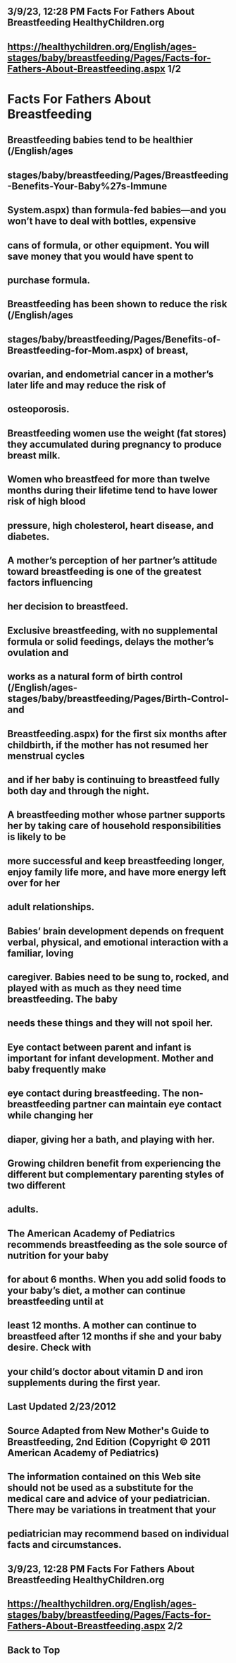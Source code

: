## 3/9/23, 12:28 PM Facts For Fathers About Breastfeeding HealthyChildren.org 

## https://healthychildren.org/English/ages-stages/baby/breastfeeding/Pages/Facts-for-Fathers-About-Breastfeeding.aspx 1/2 

# Facts For Fathers About Breastfeeding 

## Breastfeeding babies tend to be healthier (/English/ages

## stages/baby/breastfeeding/Pages/Breastfeeding-Benefits-Your-Baby%27s-Immune

## System.aspx) than formula-fed babies—and you won’t have to deal with bottles, expensive 

## cans of formula, or other equipment. You will save money that you would have spent to 

## purchase formula. 

## Breastfeeding has been shown to reduce the risk (/English/ages

## stages/baby/breastfeeding/Pages/Benefits-of-Breastfeeding-for-Mom.aspx) of breast, 

## ovarian, and endometrial cancer in a mother’s later life and may reduce the risk of 

## osteoporosis. 

## Breastfeeding women use the weight (fat stores) they accumulated during pregnancy to produce breast milk. 

## Women who breastfeed for more than twelve months during their lifetime tend to have lower risk of high blood 

## pressure, high cholesterol, heart disease, and diabetes. 

## A mother’s perception of her partner’s attitude toward breastfeeding is one of the greatest factors influencing 

## her decision to breastfeed. 

## Exclusive breastfeeding, with no supplemental formula or solid feedings, delays the mother’s ovulation and 

## works as a natural form of birth control (/English/ages-stages/baby/breastfeeding/Pages/Birth-Control-and

## Breastfeeding.aspx) for the first six months after childbirth, if the mother has not resumed her menstrual cycles 

## and if her baby is continuing to breastfeed fully both day and through the night. 

## A breastfeeding mother whose partner supports her by taking care of household responsibilities is likely to be 

## more successful and keep breastfeeding longer, enjoy family life more, and have more energy left over for her 

## adult relationships. 

## Babies’ brain development depends on frequent verbal, physical, and emotional interaction with a familiar, loving 

## caregiver. Babies need to be sung to, rocked, and played with as much as they need time breastfeeding. The baby 

## needs these things and they will not spoil her. 

## Eye contact between parent and infant is important for infant development. Mother and baby frequently make 

## eye contact during breastfeeding. The non-breastfeeding partner can maintain eye contact while changing her 

## diaper, giving her a bath, and playing with her. 

## Growing children benefit from experiencing the different but complementary parenting styles of two different 

## adults. 

## The American Academy of Pediatrics recommends breastfeeding as the sole source of nutrition for your baby 

## for about 6 months. When you add solid foods to your baby’s diet, a mother can continue breastfeeding until at 

## least 12 months. A mother can continue to breastfeed after 12 months if she and your baby desire. Check with 

## your child’s doctor about vitamin D and iron supplements during the first year. 

## Last Updated 2/23/2012 

## Source Adapted from New Mother's Guide to Breastfeeding, 2nd Edition (Copyright © 2011 American Academy of Pediatrics) 

## The information contained on this Web site should not be used as a substitute for the medical care and advice of your pediatrician. There may be variations in treatment that your 

## pediatrician may recommend based on individual facts and circumstances. 


## 3/9/23, 12:28 PM Facts For Fathers About Breastfeeding HealthyChildren.org 

## https://healthychildren.org/English/ages-stages/baby/breastfeeding/Pages/Facts-for-Fathers-About-Breastfeeding.aspx 2/2 

## Back to Top 


